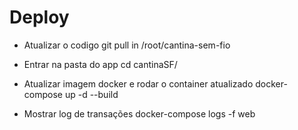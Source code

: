 # Deploy 

- Atualizar o codigo
git pull in /root/cantina-sem-fio

- Entrar na pasta do app
cd cantinaSF/

- Atualizar imagem docker e rodar o container atualizado
docker-compose up -d --build

- Mostrar log de transações
docker-compose logs -f web
